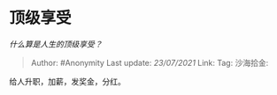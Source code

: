 # 顶级享受
*什么算是人生的顶级享受？*

> Author: #Anonymity
> Last update: *23/07/2021*
> Link:
> Tag:
> 沙海拾金:

给人升职，加薪，发奖金，分红。

